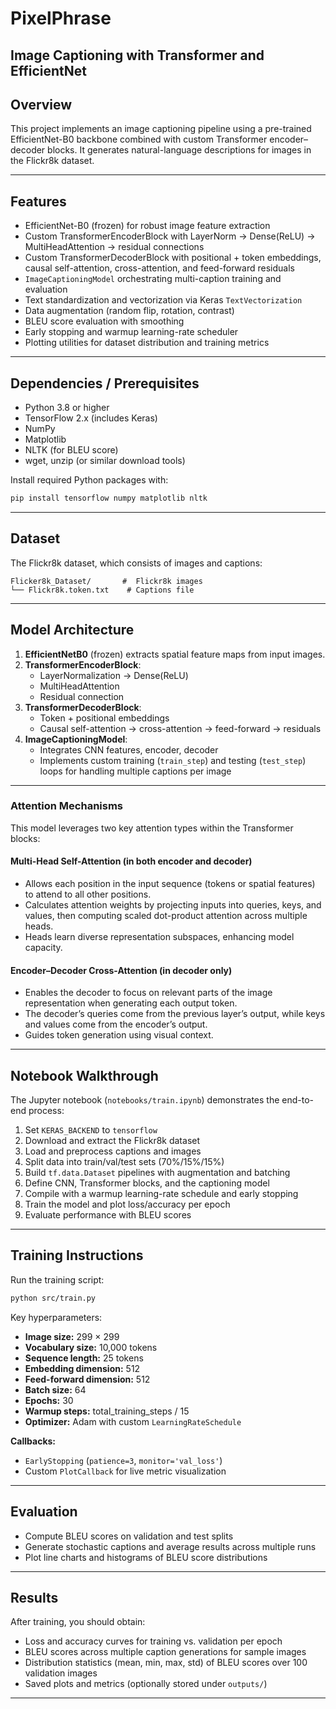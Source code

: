 # PixelPhrase

## Image Captioning with Transformer and EfficientNet

## Overview

This project implements an image captioning pipeline using a pre-trained EfficientNet-B0 backbone combined with custom Transformer encoder–decoder blocks. It generates natural-language descriptions for images in the Flickr8k dataset.

---

## Features

- EfficientNet-B0 (frozen) for robust image feature extraction
- Custom TransformerEncoderBlock with LayerNorm → Dense(ReLU) → MultiHeadAttention → residual connections
- Custom TransformerDecoderBlock with positional + token embeddings, causal self-attention, cross-attention, and feed-forward residuals
- `ImageCaptioningModel` orchestrating multi-caption training and evaluation
- Text standardization and vectorization via Keras `TextVectorization`
- Data augmentation (random flip, rotation, contrast)
- BLEU score evaluation with smoothing
- Early stopping and warmup learning-rate scheduler
- Plotting utilities for dataset distribution and training metrics

---

## Dependencies / Prerequisites

- Python 3.8 or higher
- TensorFlow 2.x (includes Keras)
- NumPy
- Matplotlib
- NLTK (for BLEU score)
- wget, unzip (or similar download tools)

Install required Python packages with:

```bash
pip install tensorflow numpy matplotlib nltk
```

---

## Dataset

The Flickr8k dataset, which consists of images and captions:

```
Flicker8k_Dataset/       #  Flickr8k images
└── Flickr8k.token.txt    # Captions file
```

---

## Model Architecture

1. **EfficientNetB0** (frozen) extracts spatial feature maps from input images.
2. **TransformerEncoderBlock**:
   - LayerNormalization → Dense(ReLU)
   - MultiHeadAttention
   - Residual connection
3. **TransformerDecoderBlock**:
   - Token + positional embeddings
   - Causal self-attention → cross-attention → feed-forward → residuals
4. **ImageCaptioningModel**:
   - Integrates CNN features, encoder, decoder
   - Implements custom training (`train_step`) and testing (`test_step`) loops for handling multiple captions per image

---

### Attention Mechanisms

This model leverages two key attention types within the Transformer blocks:

#### Multi-Head Self-Attention (in both encoder and decoder)

- Allows each position in the input sequence (tokens or spatial features) to attend to all other positions.
- Calculates attention weights by projecting inputs into queries, keys, and values, then computing scaled dot-product attention across multiple heads.
- Heads learn diverse representation subspaces, enhancing model capacity.

#### Encoder–Decoder Cross-Attention (in decoder only)

- Enables the decoder to focus on relevant parts of the image representation when generating each output token.
- The decoder’s queries come from the previous layer’s output, while keys and values come from the encoder’s output.
- Guides token generation using visual context.

---

## Notebook Walkthrough

The Jupyter notebook (`notebooks/train.ipynb`) demonstrates the end-to-end process:

1. Set `KERAS_BACKEND` to `tensorflow`
2. Download and extract the Flickr8k dataset
3. Load and preprocess captions and images
4. Split data into train/val/test sets (70%/15%/15%)
5. Build `tf.data.Dataset` pipelines with augmentation and batching
6. Define CNN, Transformer blocks, and the captioning model
7. Compile with a warmup learning-rate schedule and early stopping
8. Train the model and plot loss/accuracy per epoch
9. Evaluate performance with BLEU scores

---

## Training Instructions

Run the training script:

```bash
python src/train.py
```

Key hyperparameters:

- **Image size:** 299 × 299
- **Vocabulary size:** 10,000 tokens
- **Sequence length:** 25 tokens
- **Embedding dimension:** 512
- **Feed-forward dimension:** 512
- **Batch size:** 64
- **Epochs:** 30
- **Warmup steps:** total_training_steps / 15
- **Optimizer:** Adam with custom `LearningRateSchedule`

**Callbacks:**

- `EarlyStopping` (`patience=3`, `monitor='val_loss'`)
- Custom `PlotCallback` for live metric visualization

---

## Evaluation

- Compute BLEU scores on validation and test splits
- Generate stochastic captions and average results across multiple runs
- Plot line charts and histograms of BLEU score distributions

---

## Results

After training, you should obtain:

- Loss and accuracy curves for training vs. validation per epoch
- BLEU scores across multiple caption generations for sample images
- Distribution statistics (mean, min, max, std) of BLEU scores over 100 validation images
- Saved plots and metrics (optionally stored under `outputs/`)

---

